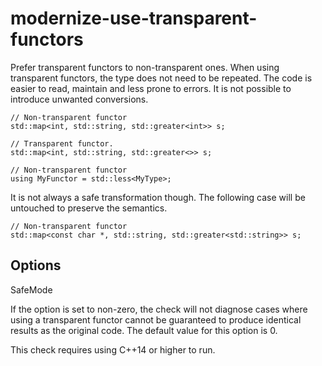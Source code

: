 modernize-use-transparent-functors
==================================

Prefer transparent functors to non-transparent ones. When using
transparent functors, the type does not need to be repeated. The code is
easier to read, maintain and less prone to errors. It is not possible to
introduce unwanted conversions.

    // Non-transparent functor
    std::map<int, std::string, std::greater<int>> s;

    // Transparent functor.
    std::map<int, std::string, std::greater<>> s;

    // Non-transparent functor
    using MyFunctor = std::less<MyType>;

It is not always a safe transformation though. The following case will
be untouched to preserve the semantics.

    // Non-transparent functor
    std::map<const char *, std::string, std::greater<std::string>> s;

Options
-------

SafeMode

If the option is set to non-zero, the check will not diagnose cases
where using a transparent functor cannot be guaranteed to produce
identical results as the original code. The default value for this
option is <span class="title-ref">0</span>.

This check requires using C++14 or higher to run.
